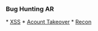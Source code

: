 <h3>Bug Hunting AR</h3>
* <a href="https://hackarwiki.github.io/bughunting-ar/XSS/">XSS</a>
* <a href="https://hackarwiki.github.io/bughunting-ar/Account%20Takeover/">Acount Takeover</a>
* <a href="https://hackarwiki.github.io/bughunting-ar/Recon">Recon</a>
